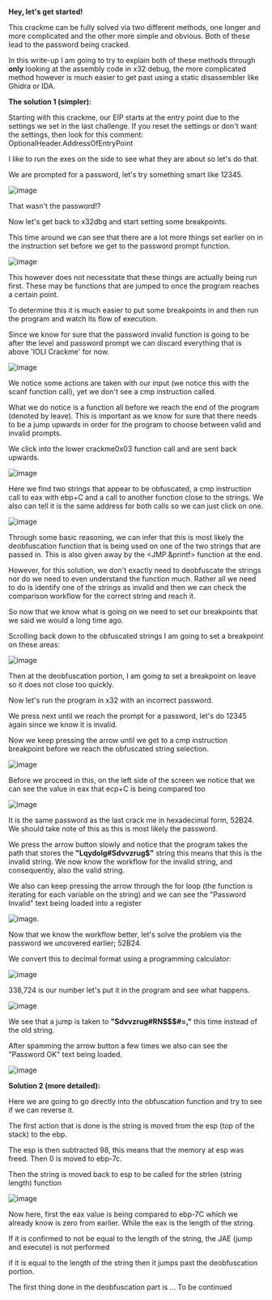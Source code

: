 **Hey, let's get started!**

This crackme can be fully solved via two different methods, one longer and more complicated and the other more simple and obvious. Both of these lead to the password being cracked.

In this write-up I am going to try to explain both of these methods through **only** looking at the assembly code in x32 debug, the more complicated method however is much easier to get past using a static disassembler like Ghidra or IDA.


**The solution 1 (simpler):**

Starting with this crackme, our EIP starts at the entry point due to the settings we set in the last challenge. If you reset the settings or don't want the settings, then look for this comment: OptionalHeader.AddressOfEntryPoint

I like to run the exes on the side to see what they are about so let's do that.

We are prompted for a password, let's try something smart like 12345.

![image](https://github.com/suhuf/RE_Writeups/assets/105312929/2f0d5f2c-e449-4b53-bbf4-26d5091b3e86)

That wasn't the password!?

Now let's get back to x32dbg and start setting some breakpoints.

This time around we can see that there are a lot more things set earlier on in the instruction set before we get to the password prompt function.  

![image](https://github.com/suhuf/RE_Writeups/assets/105312929/e5b96544-c500-4291-9c65-3e62a0075ea8)

This however does not necessitate that these things are actually being run first. These may be functions that are jumped to once the program reaches a certain point. 

To determine this it is much easier to put some breakpoints in and then run the program and watch its flow of execution.

Since we know for sure that the password invalid function is going to be after the level and password prompt we can discard everything that is above 'IOLI Crackme' for now. 


![image](https://github.com/suhuf/RE_Writeups/assets/105312929/94aec4f3-dcbb-4309-9507-781336ff3fee)

We notice some actions are taken with our input (we notice this with the scanf function call), yet we don't see a cmp instruction called.

What we do notice is a function all before we reach the end of the program (denoted by leave). This is important as we know for sure that there needs to be a jump upwards in order for the program to choose between valid and invalid prompts.

We click into the lower crackme0x03 function call and are sent back upwards.

![image](https://github.com/suhuf/RE_Writeups/assets/105312929/9a6ef9c4-79e9-4670-bd9d-68b91de7751d)

Here we find two strings that appear to be obfuscated, a cmp instruction call to eax with ebp+C and a call to another function close to the strings. We also can tell it is the same address for both calls so we can just click on one.

![image](https://github.com/suhuf/RE_Writeups/assets/105312929/77ee3465-228b-4493-8d22-08952b369181)

Through some basic reasoning, we can infer that this is most likely the deobfuscation function that is being used on one of the two strings that are passed in. This is also given away by the <JMP.&printf> function at the end. 

However, for this solution, we don't exactly need to deobfuscate the strings nor do we need to even understand the function much. Rather all we need to do is identify one of the strings as invalid and then we can check the comparison workflow for the correct string and reach it.

So now that we know what is going on we need to set our breakpoints that we said we would a long time ago.

Scrolling back down to the obfuscated strings I am going to set a breakpoint on these areas:

![image](https://github.com/suhuf/RE_Writeups/assets/105312929/4329558d-580c-4362-974b-da41a7ccf9bf)

Then at the deobfuscation portion, I am going to set a breakpoint on leave so it does not close too quickly.

Now let's run the program in x32 with an incorrect password.

We press next until we reach the prompt for a password, let's do 12345 again since we know it is invalid.

Now we keep pressing the arrow until we get to a cmp instruction breakpoint before we reach the obfuscated string selection.

![image](https://github.com/suhuf/RE_Writeups/assets/105312929/0febbc4d-220b-496e-976a-ff3ef083773e)

Before we proceed in this, on the left side of the screen we notice that we can see the value in eax that ecp+C is being compared too

![image](https://github.com/suhuf/RE_Writeups/assets/105312929/01b06cf8-e607-477c-a8f9-53ee76aed54e)

It is the same password as the last crack me in hexadecimal form, 52B24. We should take note of this as this is most likely the password.

We press the arrow button slowly and notice that the program takes the path that stores the **"Lqydolg#Sdvvzrug$"** string this means that this is the invalid string. We now know the workflow for the invalid string, and consequently, also the valid string.

We also can keep pressing the arrow through the for loop (the function is iterating for each variable on the string) and we can see the "Password Invalid" text being loaded into a register

![image](https://github.com/suhuf/RE_Writeups/assets/105312929/13a724e7-8480-4820-b2c6-92ecae1c1be0).

Now that we know the workflow better, let's solve the problem via the password we uncovered earlier; 52B24.

We convert this to decimal format using a programming calculator: 

![image](https://github.com/suhuf/RE_Writeups/assets/105312929/e94dd4f3-cd40-4ab1-8731-f23675111d85)

338,724 is our number let's put it in the program and see what happens.

![image](https://github.com/suhuf/RE_Writeups/assets/105312929/d48304f0-adfb-4872-a3c9-8d8d3679e437)

We see that a jump is taken to **"Sdvvzrug#RN$$$#=,"** this time instead of the old string.

After spamming the arrow button a few times we also can see the "Password OK" text being loaded.

![image](https://github.com/suhuf/RE_Writeups/assets/105312929/6a1f5d60-a257-4c43-ac7e-510a2fbf6341)


**Solution 2 (more detailed):**

Here we are going to go directly into the obfuscation function and try to see if we can reverse it.

The first action that is done is the string is moved from the esp (top of the stack) to the ebp.

The esp is then subtracted 98, this means that the memory at esp was freed. Then 0 is moved to ebp-7c.

Then the string is moved back to esp to be called for the strlen (string length) function

![image](https://github.com/suhuf/RE_Writeups/assets/105312929/2bec067a-b197-4ba3-940d-8f34979e81bb)

Now here, first the eax value is being compared to ebp-7C which we already know is zero from earlier. While the eax is the length of the string. 

If it is confirmed to not be equal to the length of the string, the JAE (jump and execute) is not performed

if it is equal to the length of the string then it jumps past the deobfuscation portion.

The first thing done in the deobfuscation part is ... To be continued
